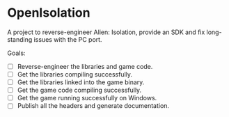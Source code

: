 # OpenIsolation
A project to reverse-engineer Alien: Isolation, provide an SDK and fix long-standing issues with the PC port.

Goals:
- [ ] Reverse-engineer the libraries and game code.
- [ ] Get the libraries compiling successfully.
- [ ] Get the libraries linked into the game binary.
- [ ] Get the game code compiling successfully.
- [ ] Get the game running successfully on Windows.
- [ ] Publish all the headers and generate documentation.
